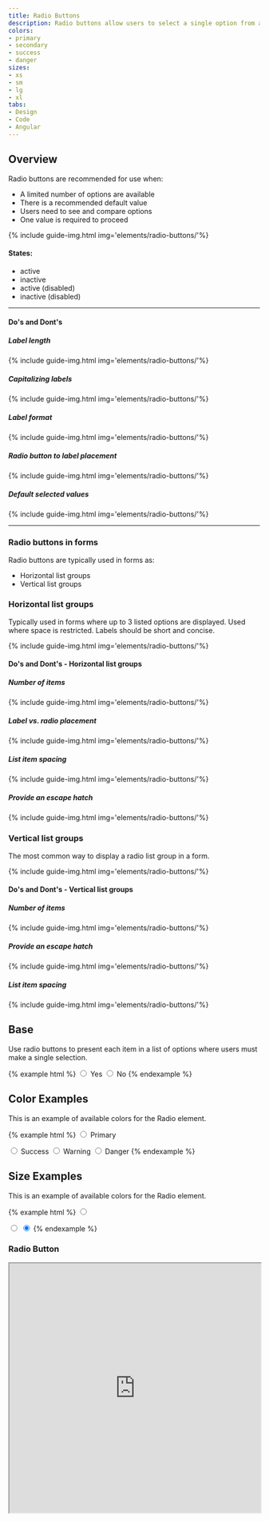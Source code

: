 ```yaml
---
title: Radio Buttons
description: Radio buttons allow users to select a single option from a list of predefined options.
colors:
- primary
- secondary
- success
- danger
sizes:
- xs
- sm
- lg
- xl
tabs:
- Design
- Code 
- Angular
---
```


<div id="design" class="docs-tabs-content" markdown="1">

## Overview
Radio buttons are recommended for use when:

- A limited number of options are available
- There is a recommended default value
- Users need to see and compare options
- One value is required to proceed

{% include guide-img.html img='elements/radio-buttons/'%} 

#### States:

- active
- inactive
- active (disabled)
- inactive (disabled)

<hr>

#### Do's and Dont's

##### Label length

{% include guide-img.html img='elements/radio-buttons/'%} 

##### Capitalizing labels

{% include guide-img.html img='elements/radio-buttons/'%} 

##### Label format

{% include guide-img.html img='elements/radio-buttons/'%}

##### Radio button to label placement

{% include guide-img.html img='elements/radio-buttons/'%} 

##### Default selected values

{% include guide-img.html img='elements/radio-buttons/'%} 

<hr>

### Radio buttons in forms
Radio buttons are typically used in forms as:

- Horizontal list groups
- Vertical list groups

### Horizontal list groups
Typically used in forms where up to 3 listed options are displayed. Used where space is restricted. Labels should be short and concise.

{% include guide-img.html img='elements/radio-buttons/'%} 

#### Do's and Dont's - Horizontal list groups

##### Number of items
{% include guide-img.html img='elements/radio-buttons/'%} 

##### Label vs. radio placement
{% include guide-img.html img='elements/radio-buttons/'%} 

##### List item spacing
{% include guide-img.html img='elements/radio-buttons/'%} 

##### Provide an escape hatch
{% include guide-img.html img='elements/radio-buttons/'%} 


### Vertical list groups
The most common way to display a radio list group in a form.

{% include guide-img.html img='elements/radio-buttons/'%} 

#### Do's and Dont's - Vertical list groups

##### Number of items
{% include guide-img.html img='elements/radio-buttons/'%} 

##### Provide an escape hatch
{% include guide-img.html img='elements/radio-buttons/'%} 

##### List item spacing
{% include guide-img.html img='elements/radio-buttons/'%} 

</div>

<div id="code" class="docs-tabs-content" markdown="1">

## Base
Use radio buttons to present each item in a list of options where users must make a single selection.

{% example html %}
<label class="c-radio">
    <input type="radio" name="radio" checked>
    <i class="c-bg-primary"></i> 
    Yes
</label>
<label class="c-radio">
    <input type="radio" name="radio">
    <i class="c-bg-primary"></i> 
    No
</label>
{% endexample %}

## Color Examples
This is an example of available colors for the Radio element.

{% example html %}
<label class="c-radio c-m-right-sm">
    <input type="radio" name="radio" checked>
    <i class="c-bg-primary"></i>
    Primary
</label>

<label class="c-radio c-m-right-sm">
    <input type="radio" name="radio" checked>
    <i class="c-bg-success"></i>
    Success
</label>

<label class="c-radio c-m-right-sm">
    <input type="radio" name="radio" checked>
    <i class="c-bg-warning"></i>
    Warning
</label>

<label class="c-radio c-m-right-sm">
    <input type="radio" name="radio" checked>
    <i class="c-bg-danger"></i>
    Danger
</label>
{% endexample %}

## Size Examples
This is an example of available colors for the Radio element.

{% example html %}
<label class="c-radio-sm">
    <input type="radio" name="radio" checked>
    <i class="c-bg-primary"></i>
</label>

<label class="c-radio-lg">
    <input type="radio" name="radio" checked>
    <i class="c-bg-primary"></i>
</label>

<label class="c-radio-xl">
    <input type="radio" name="radio" checked>
    <i class="c-bg-primary"></i>
</label>
{% endexample %}

</div>

<div id="angular" class="docs-tabs-content" markdown="1">

### Radio Button
<iframe title="storybook" width="100%" height="500px" src="https://pages.code.ipreo.com/ipreo/sprinkles/?path=/story/components--radio-button&nav=0"></iframe>

</div>

